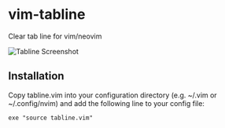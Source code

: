 # vim-tabline
Clear tab line for vim/neovim

![Tabline Screenshot](https://raw.github.com/chrboesch/vim-tabline/master/screenshot/tabline.png)

## Installation
Copy tabline.vim into your configuration directory (e.g. ~/.vim or ~/.config/nvim) and add the following line to your config file: 

```
exe "source tabline.vim"
```
